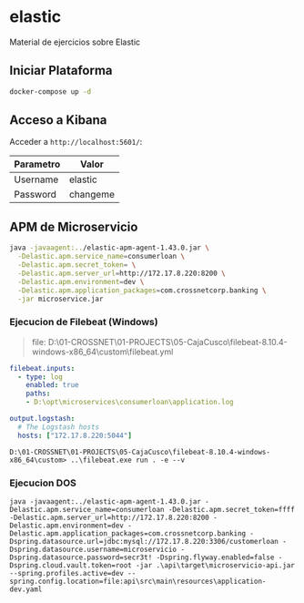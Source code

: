# elastic
Material de ejercicios sobre Elastic

## Iniciar Plataforma

```sh
docker-compose up -d
```

## Acceso a Kibana

Acceder a `http://localhost:5601/`:


|**Parametro**|**Valor**|
|-|-|
|Username|elastic|
|Password|changeme|

## APM de Microservicio

```sh
java -javaagent:../elastic-apm-agent-1.43.0.jar \
  -Delastic.apm.service_name=consumerloan \
  -Delastic.apm.secret_token= \
  -Delastic.apm.server_url=http://172.17.8.220:8200 \
  -Delastic.apm.environment=dev \
  -Delastic.apm.application_packages=com.crossnetcorp.banking \
  -jar microservice.jar
```

### Ejecucion de Filebeat (Windows)

> file: D:\01-CROSSNET\01-PROJECTS\05-CajaCusco\filebeat-8.10.4-windows-x86_64\custom\filebeat.yml

```yaml
filebeat.inputs:
  - type: log
    enabled: true
    paths:
    - D:\opt\microservices\consumerloan\application.log

output.logstash:
  # The Logstash hosts
  hosts: ["172.17.8.220:5044"]
```

```dos
D:\01-CROSSNET\01-PROJECTS\05-CajaCusco\filebeat-8.10.4-windows-x86_64\custom> ..\filebeat.exe run . -e --v
```

### Ejecucion DOS

```dos
java -javaagent:../elastic-apm-agent-1.43.0.jar -Delastic.apm.service_name=consumerloan -Delastic.apm.secret_token=ffff -Delastic.apm.server_url=http://172.17.8.220:8200 -Delastic.apm.environment=dev -Delastic.apm.application_packages=com.crossnetcorp.banking -Dspring.datasource.url=jdbc:mysql://172.17.8.220:3306/customerloan -Dspring.datasource.username=microservicio -Dspring.datasource.password=secr3t! -Dspring.flyway.enabled=false -Dspring.cloud.vault.token=root -jar .\api\target\microservicio-api.jar --spring.profiles.active=dev --spring.config.location=file:api\src\main\resources\application-dev.yaml
```
